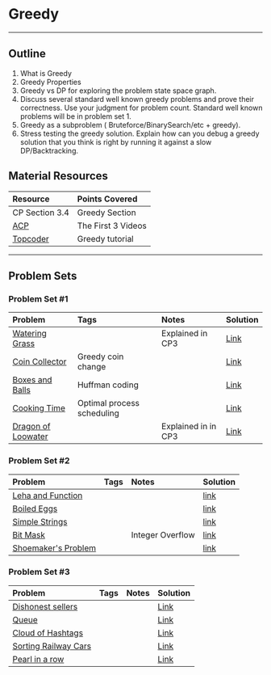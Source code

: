 
# Greedy
---
## Outline
1. What is Greedy
2. Greedy Properties
3. Greedy vs DP for exploring the problem state space graph.
4. Discuss several standard well known greedy problems and prove their correctness. Use your judgment for problem count. Standard well known problems will be in problem set 1.
5. Greedy as a subproblem ( Bruteforce/BinarySearch/etc + greedy).
6. Stress testing the greedy solution. Explain how can you debug a greedy solution that you think is right by running it against a slow DP/Backtracking.

## Material Resources
| Resource                  | Points Covered                  |
|:------------------------- |:--------------------------------|
| CP Section 3.4 | Greedy Section |
| [ACP](https://www.youtube.com/watch?v=iXxP_liQklk&list=PLPt2dINI2MIbJYBTHmRuZuGLIP5PnkzMH) | The First 3 Videos |
| [Topcoder](https://www.topcoder.com/community/data-science/data-science-tutorials/greedy-is-good/) | Greedy tutorial|
---
## Problem Sets

### Problem Set #1

| Problem        | Tags          | Notes  | Solution |
|:------------- |:-------------|:-----|:--------|
| [Watering Grass](https://uva.onlinejudge.org/index.php?option=com_onlinejudge&Itemid=8&page=show_problem&problem=1323)|     | Explained in CP3   | [Link](https://github.com/AhmadElsagheer/UVa-Solutions/blob/master/v103/WateringGrass_UVa10382.java) | |
| [Coin Collector](https://uva.onlinejudge.org/index.php?option=com_onlinejudge&Itemid=8&page=show_problem&problem=2231) |  Greedy coin change   |    | [Link](https://github.com/AhmadElsagheer/UVa-Solutions/blob/master/v112/CoinCollector_UVa11264.java)
| [Boxes and Balls](http://codeforces.com/problemset/problem/884/D) |  Huffman coding   |    | [Link](http://codeforces.com/contest/884/submission/31963566) |
| [Cooking Time](http://codeforces.com/problemset/gymProblem/101498/F) |  Optimal process scheduling | | [Link](https://ideone.com/kbc7TV) |
| [Dragon of Loowater](https://uva.onlinejudge.org/index.php?option=com_onlinejudge&Itemid=8&page=show_problem&problem=2267) | | Explained in in CP3 | [Link](https://github.com/AhmadElsagheer/UVa-Solutions/blob/master/v112/DragonOfLoowater_UVa11292.java) |



### Problem Set #2
| Problem        | Tags          | Notes  | Solution |
|:------------- |:-------------|:-----|:-------|
|[Leha and Function](http://codeforces.com/contest/841/problem/C)|||[link](http://codeforces.com/contest/841/submission/29570587)|
|[Boiled Eggs](https://uva.onlinejudge.org/index.php?option=com_onlinejudge&Itemid=8&page=show_problem&problem=3051)|||[link](https://github.com/AhmadElsagheer/UVa-Solutions/blob/master/v119/BoiledEggs_UVa11900.java)|
|[Simple Strings](http://codeforces.com/problemset/problem/665/C)|||[link](http://codeforces.com/contest/665/submission/17405461)|
|[Bit Mask](https://uva.onlinejudge.org/index.php?option=com_onlinejudge&Itemid=8&page=show_problem&problem=1659)||Integer Overflow|[link](https://github.com/AhmadElsagheer/UVa-Solutions/blob/master/v107/BitMask_UVa10718.java)|
|[Shoemaker's Problem](https://uva.onlinejudge.org/index.php?option=com_onlinejudge&Itemid=8&page=show_problem&problem=967)|||[link](https://github.com/AhmadElsagheer/UVa-Solutions/blob/master/v100/ShoemakersProblem_UVa10026.java)|

### Problem Set #3
| Problem        | Tags          | Notes  | Solution |
|:------------- |:-------------|:-----|:-------|
| [Dishonest sellers](http://codeforces.com/problemset/problem/779/C)|   |   | [Link](http://codeforces.com/contest/779/submission/32834863) |
| [Queue](http://codeforces.com/problemset/problem/545/D) |  |   | [Link](http://codeforces.com/contest/545/submission/12347250)  |
| [Cloud of Hashtags](http://codeforces.com/problemset/problem/777/D) |  |   | [Link](http://codeforces.com/contest/777/submission/24976736) |
| [Sorting Railway Cars](http://codeforces.com/problemset/problem/605/A)|   |   |[Link](http://codeforces.com/contest/605/submission/23845938) |
| [Pearl in a row](http://codeforces.com/problemset/problem/620/C)| |  | [Link](http://codeforces.com/contest/620/submission/15473316) |